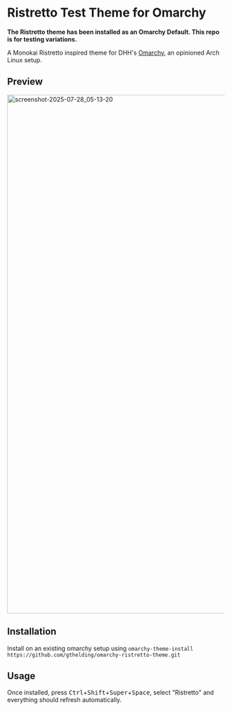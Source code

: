 # Ristretto Test Theme for Omarchy

**The Ristretto theme has been installed as an Omarchy Default. This repo is for testing variations.**

A Monokai Ristretto inspired theme for DHH's [Omarchy](https://omarchy.org), an opinioned Arch Linux setup.

## Preview
<img width="1920" height="1200" alt="screenshot-2025-07-28_05-13-20" src="https://github.com/user-attachments/assets/e276f0d4-86d5-452f-863a-6d75abbf8211" />

## Installation
Install on an existing omarchy setup using `omarchy-theme-install https://github.com/gthelding/omarchy-ristretto-theme.git`

## Usage
Once installed, press <kbd>Ctrl</kbd>+<kbd>Shift</kbd>+<kbd>Super</kbd>+<kbd>Space</kbd>, select "Ristretto" and everything should refresh automatically.
